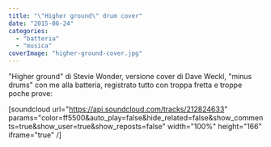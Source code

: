 ```yaml
---
title: "\"Higher ground\" drum cover"
date: "2015-06-24"
categories: 
  - "batteria"
  - "musica"
coverImage: "higher-ground-cover.jpg"
---
```


"Higher ground" di Stevie Wonder, versione cover di Dave Weckl, "minus drums" con me alla batteria, registrato tutto con troppa fretta e troppe poche prove:

\[soundcloud url="https://api.soundcloud.com/tracks/212824633" params="color=ff5500&auto\_play=false&hide\_related=false&show\_comments=true&show\_user=true&show\_reposts=false" width="100%" height="166" iframe="true" /\]
